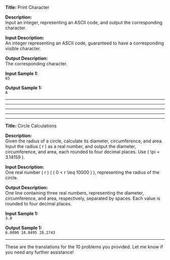 
**Title:**
Print Character

**Description:**  
Input an integer, representing an ASCII code, and output the corresponding character.

**Input Description:**  
An integer representing an ASCII code, guaranteed to have a corresponding visible character.

**Output Description:**  
The corresponding character.

**Input Sample 1:**  
`65`

**Output Sample 1:**  
`A`


---





---

---

---

---

**Title:** Circle Calculations

**Description:**  
Given the radius of a circle, calculate its diameter, circumference, and area. Input the radius \( r \) as a real number, and output the diameter, circumference, and area, each rounded to four decimal places. Use \( \pi = 3.14159 \).

**Input Description:**  
One real number \( r \) ( \( 0 < r \leq 10000 \) ), representing the radius of the circle.

**Output Description:**  
One line containing three real numbers, representing the diameter, circumference, and area, respectively, separated by spaces. Each value is rounded to four decimal places.

**Input Sample 1:**  
`3.0`

**Output Sample 1:**  
`6.0000 18.8495 28.2743`

---

These are the translations for the 10 problems you provided. Let me know if you need any further assistance!